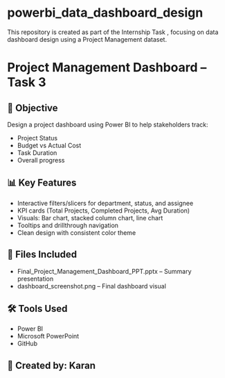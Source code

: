 # powerbi_data_dashboard_design
This repository is created as part of the Internship Task , focusing on data dashboard design using a Project Management dataset.

# Project Management Dashboard – Task 3

## 📝 Objective
Design a project dashboard using Power BI to help stakeholders track:
- Project Status
- Budget vs Actual Cost
- Task Duration
- Overall progress

## 📊 Key Features
- Interactive filters/slicers for department, status, and assignee
- KPI cards (Total Projects, Completed Projects, Avg Duration)
- Visuals: Bar chart, stacked column chart, line chart
- Tooltips and drillthrough navigation
- Clean design with consistent color theme

## 📁 Files Included
- Final_Project_Management_Dashboard_PPT.pptx – Summary presentation
- dashboard_screenshot.png – Final dashboard visual

## 🛠 Tools Used
- Power BI
- Microsoft PowerPoint
- GitHub

## 👤 Created by: Karan


